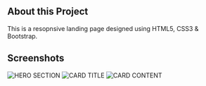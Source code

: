 ## About this Project

This is a resopnsive landing page designed using HTML5, CSS3 & Bootstrap.

## Screenshots

![HERO SECTION](DevTest-master/assets/ss1.png "Header section")
![CARD TITLE](DevTest-master/assets/ss2.png "Card Title")
![CARD CONTENT](DevTest-master/assets/ss3.png "Card Information")

